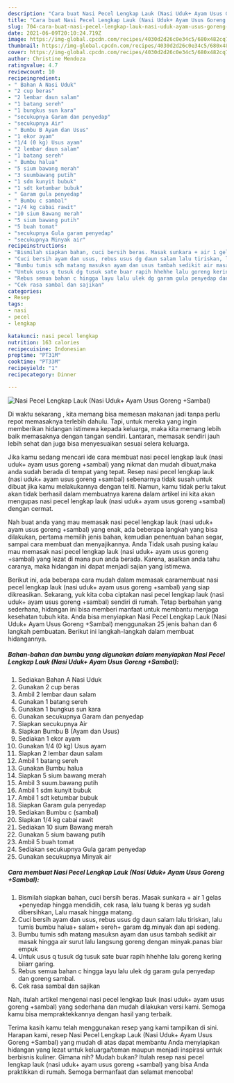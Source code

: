```yaml
---
description: "Cara buat Nasi Pecel Lengkap Lauk (Nasi Uduk+ Ayam Usus Goreng +Sambal) yang enak Untuk Jualan"
title: "Cara buat Nasi Pecel Lengkap Lauk (Nasi Uduk+ Ayam Usus Goreng +Sambal) yang enak Untuk Jualan"
slug: 704-cara-buat-nasi-pecel-lengkap-lauk-nasi-uduk-ayam-usus-goreng-sambal-yang-enak-untuk-jualan
date: 2021-06-09T20:10:24.719Z
image: https://img-global.cpcdn.com/recipes/4030d2d26c0e34c5/680x482cq70/nasi-pecel-lengkap-lauk-nasi-uduk-ayam-usus-goreng-sambal-foto-resep-utama.jpg
thumbnail: https://img-global.cpcdn.com/recipes/4030d2d26c0e34c5/680x482cq70/nasi-pecel-lengkap-lauk-nasi-uduk-ayam-usus-goreng-sambal-foto-resep-utama.jpg
cover: https://img-global.cpcdn.com/recipes/4030d2d26c0e34c5/680x482cq70/nasi-pecel-lengkap-lauk-nasi-uduk-ayam-usus-goreng-sambal-foto-resep-utama.jpg
author: Christine Mendoza
ratingvalue: 4.7
reviewcount: 10
recipeingredient:
- " Bahan A Nasi Uduk"
- "2 cup beras"
- "2 lembar daun salam"
- "1 batang sereh"
- "1 bungkus sun kara"
- "secukupnya Garam dan penyedap"
- "secukupnya Air"
- " Bumbu B Ayam dan Usus"
- "1 ekor ayam"
- "1/4 (0 kg) Usus ayam"
- "2 lembar daun salam"
- "1 batang sereh"
- " Bumbu halua"
- "5 sium bawang merah"
- "3 suumbawang putih"
- "1 sdm kunyit bubuk"
- "1 sdt ketumbar bubuk"
- " Garam gula penyedap"
- " Bumbu c sambal"
- "1/4 kg cabai rawit"
- "10 sium Bawang merah"
- "5 sium bawang putih"
- "5 buah tomat"
- "secukupnya Gula garam penyedap"
- "secukupnya Minyak air"
recipeinstructions:
- "Bismilah siapkan bahan, cuci bersih beras. Masak sunkara + air 1 gelas +penyedap hingga mendidih, cek rasa, lalu tuang k beras yg sudah dibersihkan, Lalu masak hingga matang."
- "Cuci bersih ayam dan usus, rebus usus dg daun salam lalu tiriskan, lalu tumis bumbu halua+ salam+ sereh+ garam dg.minyak dan api sedeng."
- "Bumbu tumis sdh matang masuksn ayam dan usus tambah sedikit air masak hingga air surut lalu langsung goreng dengan minyak.panas biar empuk"
- "Untuk usus q tusuk dg tusuk sate buar rapih hhehhe lalu goreng kering biiarr garing."
- "Rebus semua bahan c hingga layu lalu ulek dg garam gula penyedap dan goreng sambal."
- "Cek rasa sambal dan sajikan"
categories:
- Resep
tags:
- nasi
- pecel
- lengkap

katakunci: nasi pecel lengkap 
nutrition: 163 calories
recipecuisine: Indonesian
preptime: "PT31M"
cooktime: "PT33M"
recipeyield: "1"
recipecategory: Dinner

---
```



![Nasi Pecel Lengkap Lauk (Nasi Uduk+ Ayam Usus Goreng +Sambal)](https://img-global.cpcdn.com/recipes/4030d2d26c0e34c5/680x482cq70/nasi-pecel-lengkap-lauk-nasi-uduk-ayam-usus-goreng-sambal-foto-resep-utama.jpg)

Di waktu  sekarang , kita memang bisa memesan makanan jadi tanpa perlu repot memasaknya terlebih dahulu. Tapi, untuk mereka yang ingin memberikan hidangan istimewa kepada keluarga, maka kita memang lebih baik memasaknya dengan tangan sendiri. Lantaran, memasak sendiri jauh lebih sehat dan juga bisa menyesuaikan sesuai selera keluarga.

Jika kamu sedang mencari ide cara membuat nasi pecel lengkap lauk (nasi uduk+ ayam usus goreng +sambal) yang nikmat dan mudah dibuat,maka anda sudah berada di tempat yang tepat. Resep nasi pecel lengkap lauk (nasi uduk+ ayam usus goreng +sambal)  sebenarnya tidak susah untuk dibuat jika kamu melakukannya dengan teliti. Namun, kamu tidak perlu takut akan tidak berhasil dalam membuatnya 
karena dalam artikel ini kita akan mengupas nasi pecel lengkap lauk (nasi uduk+ ayam usus goreng +sambal) dengan cermat.  



Nah buat anda yang mau memasak nasi pecel lengkap lauk (nasi uduk+ ayam usus goreng +sambal) yang enak, ada beberapa langkah yang bisa dilakukan, pertama memilih jenis bahan, kemudian penentuan bahan segar, sampai cara membuat dan menyajikannya. Anda Tidak usah pusing kalau mau memasak nasi pecel lengkap lauk (nasi uduk+ ayam usus goreng +sambal) yang lezat di mana pun anda berada. Karena, asalkan anda  tahu caranya, maka hidangan ini dapat menjadi sajian yang istimewa.

Berikut ini, ada beberapa cara mudah dalam memasak caramembuat nasi pecel lengkap lauk (nasi uduk+ ayam usus goreng +sambal) yang siap dikreasikan. Sekarang, yuk kita coba ciptakan nasi pecel lengkap lauk (nasi uduk+ ayam usus goreng +sambal) sendiri di rumah. Tetap berbahan yang sederhana, hidangan ini bisa memberi manfaat untuk membantu menjaga kesehatan tubuh kita. Anda bisa menyiapkan Nasi Pecel Lengkap Lauk (Nasi Uduk+ Ayam Usus Goreng +Sambal) menggunakan 25 jenis bahan dan 6 langkah pembuatan. Berikut ini langkah-langkah dalam membuat hidangannya.

<!--inarticleads1-->

##### Bahan-bahan dan bumbu yang digunakan dalam menyiapkan Nasi Pecel Lengkap Lauk (Nasi Uduk+ Ayam Usus Goreng +Sambal):

1. Sediakan  Bahan A Nasi Uduk
1. Gunakan 2 cup beras
1. Ambil 2 lembar daun salam
1. Gunakan 1 batang sereh
1. Gunakan 1 bungkus sun kara
1. Gunakan secukupnya Garam dan penyedap
1. Siapkan secukupnya Air
1. Siapkan  Bumbu B (Ayam dan Usus)
1. Sediakan 1 ekor ayam
1. Gunakan 1/4 (0 kg) Usus ayam
1. Siapkan 2 lembar daun salam
1. Ambil 1 batang sereh
1. Gunakan  Bumbu halua
1. Siapkan 5 sium bawang merah
1. Ambil 3 suum.bawang putih
1. Ambil 1 sdm kunyit bubuk
1. Ambil 1 sdt ketumbar bubuk
1. Siapkan  Garam gula penyedap
1. Sediakan  Bumbu c (sambal)
1. Siapkan 1/4 kg cabai rawit
1. Sediakan 10 sium Bawang merah
1. Gunakan 5 sium bawang putih
1. Ambil 5 buah tomat
1. Sediakan secukupnya Gula garam penyedap
1. Gunakan secukupnya Minyak air




<!--inarticleads2-->

##### Cara membuat Nasi Pecel Lengkap Lauk (Nasi Uduk+ Ayam Usus Goreng +Sambal):

1. Bismilah siapkan bahan, cuci bersih beras. Masak sunkara + air 1 gelas +penyedap hingga mendidih, cek rasa, lalu tuang k beras yg sudah dibersihkan, Lalu masak hingga matang.
1. Cuci bersih ayam dan usus, rebus usus dg daun salam lalu tiriskan, lalu tumis bumbu halua+ salam+ sereh+ garam dg.minyak dan api sedeng.
1. Bumbu tumis sdh matang masuksn ayam dan usus tambah sedikit air masak hingga air surut lalu langsung goreng dengan minyak.panas biar empuk
1. Untuk usus q tusuk dg tusuk sate buar rapih hhehhe lalu goreng kering biiarr garing.
1. Rebus semua bahan c hingga layu lalu ulek dg garam gula penyedap dan goreng sambal.
1. Cek rasa sambal dan sajikan




Nah, itulah artikel mengenai  nasi pecel lengkap lauk (nasi uduk+ ayam usus goreng +sambal)  yang sederhana dan mudah dilakukan versi kami. Semoga kamu bisa mempraktekkannya dengan hasil yang terbaik. 

Terima kasih kamu telah menggunakan resep yang kami tampilkan di sini. Harapan kami, resep  Nasi Pecel Lengkap Lauk (Nasi Uduk+ Ayam Usus Goreng +Sambal) yang mudah di atas dapat membantu Anda menyiapkan hidangan yang lezat untuk keluarga/teman maupun menjadi inspirasi untuk berbisnis kuliner. Gimana nih? Mudah bukan? Itulah resep nasi pecel lengkap lauk (nasi uduk+ ayam usus goreng +sambal) yang bisa Anda praktikkan di rumah. Semoga bermanfaat dan selamat mencoba!


